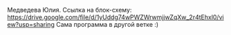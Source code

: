 Медведева Юлия.
Ссылка на блок-схему: https://drive.google.com/file/d/1yUddg74wPWZWrwmjjwZqXw_2r4tEhxl0/view?usp=sharing
Сама программа в другой ветке :)
